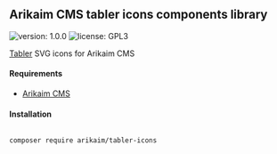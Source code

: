 ## Arikaim CMS tabler icons components library
![version: 1.0.0](https://img.shields.io/github/release/arikaim/tabler-icons.svg)
![license: GPL3](https://img.shields.io/badge/License-GPLv3-blue.svg)

[Tabler](https://tabler-icons.io/) SVG icons for Arikaim CMS


#### Requirements   
  * [Arikaim CMS](https://github.com/arikaim/arikaim)


#### Installation

```sh

composer require arikaim/tabler-icons

```
